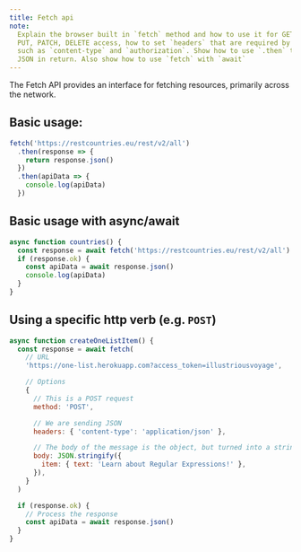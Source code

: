```yaml
---
title: Fetch api
note:
  Explain the browser built in `fetch` method and how to use it for GET, POST,
  PUT, PATCH, DELETE access, how to set `headers` that are required by some APIs
  such as `content-type` and `authorization`. Show how to use `.then` to receive
  JSON in return. Also show how to use `fetch` with `await`
---
```


The Fetch API provides an interface for fetching resources, primarily across the
network.

## Basic usage:

```javascript
fetch('https://restcountries.eu/rest/v2/all')
  .then(response => {
    return response.json()
  })
  .then(apiData => {
    console.log(apiData)
  })
```

## Basic usage with async/await

```javascript
async function countries() {
  const response = await fetch('https://restcountries.eu/rest/v2/all')
  if (response.ok) {
    const apiData = await response.json()
    console.log(apiData)
  }
}
```

## Using a specific http verb (e.g. `POST`)

```javascript
async function createOneListItem() {
  const response = await fetch(
    // URL
    'https://one-list.herokuapp.com?access_token=illustriousvoyage',

    // Options
    {
      // This is a POST request
      method: 'POST',

      // We are sending JSON
      headers: { 'content-type': 'application/json' },

      // The body of the message is the object, but turned into a string in JSON format
      body: JSON.stringify({
        item: { text: 'Learn about Regular Expressions!' },
      }),
    }
  )

  if (response.ok) {
    // Process the response
    const apiData = await response.json()
  }
}
```
